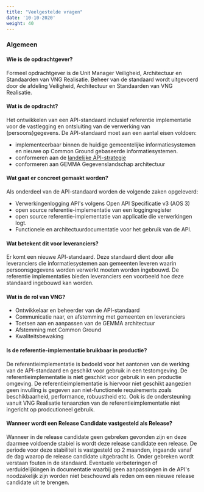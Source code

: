 ```yaml
---
title: "Veelgestelde vragen"
date: '10-10-2020'
weight: 40
---
```



### Algemeen

#### Wie is de opdrachtgever?

Formeel opdrachtgever is de Unit Manager Veiligheid, Architectuur en Standaarden van VNG Realisatie. Beheer van de standaard wordt uitgevoerd door de afdeling Veiligheid, Architectuur en Standaarden van VNG Realisatie.

#### Wat is de opdracht?

Het ontwikkelen van een API-standaard inclusief referentie implementatie voor de vastlegging en ontsluiting van de verwerking van (persoons)gegevens. De API-standaard moet aan een aantal eisen voldoen:

- implementeerbaar binnen de huidige gemeentelijke informatiesystemen en nieuwe op Common Ground gebaseerde informatiesystemen.
- conformeren aan de [landelijke API-strategie](https://docs.geostandaarden.nl/api/API-Strategie/)
- conformeren aan GEMMA Gegevenslandschap architectuur

#### Wat gaat er concreet gemaakt worden?

Als onderdeel van de API-standaard worden de volgende zaken opgeleverd:

* Verwerkingenlogging API's volgens Open API Specificatie v3 (AOS 3)
* open source referentie-implementatie van een loggingregister
* open source referentie-implementatie van applicatie die verwerkingen logt.
* Functionele en architectuurdocumentatie voor het gebruik van de API.


#### Wat betekent dit voor leveranciers?

Er komt een nieuwe API-standaard. Deze standaard dient door alle leveranciers die informatiesystemen aan gemeenten leveren waarin persoonsgegevens worden verwerkt moeten worden ingebouwd. De referentie implementaties bieden leveranciers een voorbeeld hoe deze standaard ingebouwd kan worden.

#### Wat is de rol van VNG?

* Ontwikkelaar en beheerder van de API-standaard
* Communicatie naar, en afstemming met gemeenten en leveranciers
* Toetsen aan en aanpassen van de GEMMA architectuur
* Afstemming met Common Ground
* Kwaliteitsbewaking

#### Is de referentie-implementatie bruikbaar in productie?

De referentieimplementatie is bedoeld voor het aantonen van de werking van de API-standaard en geschikt voor gebruik in een testomgeving. De referentieimplementatie is **niet** geschikt voor gebruik in een productie omgeving. De referentieimplementatie is hiervoor niet geschikt aangezien geen invulling is gegeven aan niet-functionele requirements zoals beschikbaarheid, performance, robuustheid etc. Ook is de ondersteuning vanuit VNG Realisatie tenaanzien van de referentieimplementatie niet ingericht op prodcutioneel gebruik.

#### Wanneer wordt een Release Candidate vastgesteld als Release?

Wanneer in de release candidate geen gebreken gevonden zijn en deze daarmee voldoende stabiel is wordt deze release candidate een release. De periode voor deze stabiliteit is vastgesteld op 2 maanden, ingaande vanaf de dag waarop de release candidate uitgebracht is. Onder gebreken wordt verstaan fouten in de standaard. Eventuele verbeteringen of verduidelijkingen in documentatie waarbij geen aanpassingen in de API's noodzakelijk zijn worden niet beschouwd als reden om een nieuwe release candidate uit te brengen.
